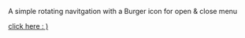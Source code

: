 A simple rotating navitgation with a Burger icon for open & close menu 

[click here : )](https://chelz2.github.io/ROTATING-NAVIGATION/)
